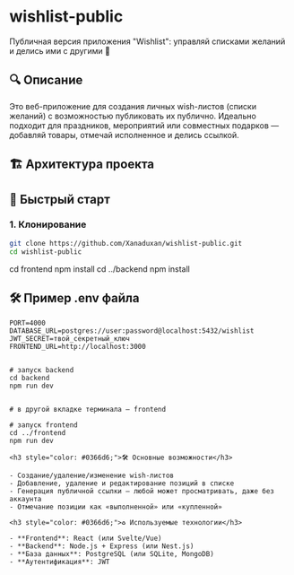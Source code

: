 # wishlist-public

Публичная версия приложения "Wishlist": управляй списками желаний и делись ими с другими 🎁

## 🔍 Описание

Это веб-приложение для создания личных wish-листов (списки желаний) с возможностью публиковать их публично. Идеально подходит для праздников, мероприятий или совместных подарков — добавляй товары, отмечай исполненное и делись ссылкой.

## 🏗 Архитектура проекта

## 🚀 Быстрый старт

### 1. Клонирование

```bash
git clone https://github.com/Xanaduxan/wishlist-public.git
cd wishlist-public
```

cd frontend
npm install
cd ../backend
npm install

## 🛠 Пример .env файла

```env
PORT=4000
DATABASE_URL=postgres://user:password@localhost:5432/wishlist
JWT_SECRET=твой_секретный_ключ
FRONTEND_URL=http://localhost:3000


# запуск backend
cd backend
npm run dev


# в другой вкладке терминала — frontend

# запуск frontend
cd ../frontend
npm run dev

<h3 style="color: #0366d6;">🛠 Основные возможности</h3>

- Создание/удаление/изменение wish-листов
- Добавление, удаление и редактирование позиций в списке
- Генерация публичной ссылки — любой может просматривать, даже без аккаунта
- Отмечание позиции как «выполненной» или «купленной»

<h3 style="color: #0366d6;">♻️ Используемые технологии</h3>

- **Frontend**: React (или Svelte/Vue)
- **Backend**: Node.js + Express (или Nest.js)
- **База данных**: PostgreSQL (или SQLite, MongoDB)
- **Аутентификация**: JWT
```
